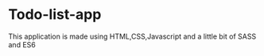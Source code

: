 # Todo-list-app
This application is made using HTML,CSS,Javascript and a little bit of SASS and ES6

